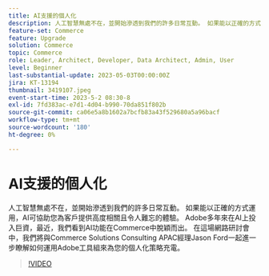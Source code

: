 ```yaml
---
title: AI支援的個人化
description: 人工智慧無處不在，並開始滲透到我們的許多日常互動。 如果能以正確的方式運用，AI可協助您為客戶提供高度相關且令人難忘的體驗。 Adobe多年來在AI上投入巨資，最近，我們看到AI功能在Commerce中脫穎而出。 在這場網路研討會中，我們將與Commerce Solutions Consulting APAC經理Jason Ford一起進一步瞭解如何運用Adobe工具組來為您的個人化策略充電。
feature-set: Commerce
feature: Upgrade
solution: Commerce
topic: Commerce
role: Leader, Architect, Developer, Data Architect, Admin, User
level: Beginner
last-substantial-update: 2023-05-03T00:00:00Z
jira: KT-13194
thumbnail: 3419107.jpeg
event-start-time: 2023-5-2 08:30-8
exl-id: 7fd383ac-e7d1-4d04-b990-70da851f802b
source-git-commit: ca06e5a8b1602a7bcfb83a43f529680a5a96bacf
workflow-type: tm+mt
source-wordcount: '180'
ht-degree: 0%

---
```


# AI支援的個人化

人工智慧無處不在，並開始滲透到我們的許多日常互動。 如果能以正確的方式運用，AI可協助您為客戶提供高度相關且令人難忘的體驗。 Adobe多年來在AI上投入巨資，最近，我們看到AI功能在Commerce中脫穎而出。 在這場網路研討會中，我們將與Commerce Solutions Consulting APAC經理Jason Ford一起進一步瞭解如何運用Adobe工具組來為您的個人化策略充電。

>[!VIDEO](https://video.tv.adobe.com/v/3419107/?learn=on)
